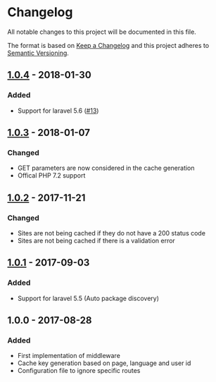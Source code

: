 # Changelog
All notable changes to this project will be documented in this file.

The format is based on [Keep a Changelog](http://keepachangelog.com/en/1.0.0/)
and this project adheres to [Semantic Versioning](http://semver.org/spec/v2.0.0.html).

## [1.0.4] - 2018-01-30
### Added
- Support for laravel 5.6 ([#13](https://github.com/jkniest/HTMLCache/pull/13))

## [1.0.3] - 2018-01-07
### Changed
- GET parameters are now considered in the cache generation
- Offical PHP 7.2 support

## [1.0.2] - 2017-11-21
### Changed
- Sites are not being cached if they do not have a 200 status code
- Sites are not being cached if there is a validation error

## [1.0.1] - 2017-09-03
### Added
- Support for laravel 5.5 (Auto package discovery)

## 1.0.0 - 2017-08-28
### Added
- First implementation of middleware
- Cache key generation based on page, language and user id
- Configuration file to ignore specific routes

[1.0.1]: https://github.com/jkniest/HTMLCache/compare/1.0.0...1.0.1
[1.0.2]: https://github.com/jkniest/HTMLCache/compare/1.0.1...1.0.2
[1.0.3]: https://github.com/jkniest/HTMLCache/compare/1.0.2...1.0.3
[1.0.4]: https://github.com/jkniest/HTMLCache/compare/1.0.3...1.0.4
